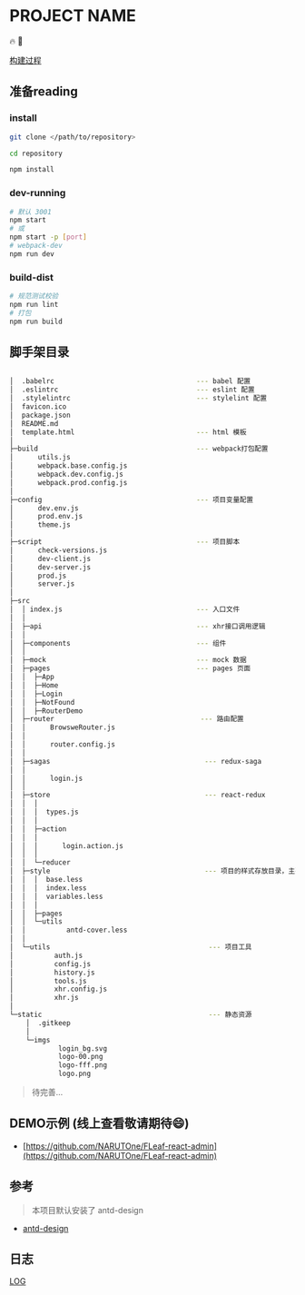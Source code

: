 # PROJECT NAME

:fire: :bug:

[构建过程](https://github.com/NARUTOne/blog-note/issues/26)

## 准备reading

### install

```sh
git clone </path/to/repository>

cd repository

npm install
```

### dev-running

```sh
# 默认 3001
npm start
# 或
npm start -p [port]
# webpack-dev
npm run dev

```

### build-dist

```sh
# 规范测试校验
npm run lint
# 打包
npm run build
```

## 脚手架目录

```sh

│  .babelrc                                   --- babel 配置
│  .eslintrc                                  --- eslint 配置
│  .stylelintrc                               --- stylelint 配置
│  favicon.ico
│  package.json
│  README.md
│  template.html                              --- html 模板
│  
├─build                                       --- webpack打包配置
│      utils.js
│      webpack.base.config.js
│      webpack.dev.config.js
│      webpack.prod.config.js
│
├─config                                      --- 项目变量配置
│      dev.env.js
│      prod.env.js
│      theme.js
│
├─script                                      --- 项目脚本
│      check-versions.js
│      dev-client.js
│      dev-server.js
│      prod.js
│      server.js
│
├─src
│  │ index.js                                 --- 入口文件
│  │  
│  ├─api                                      --- xhr接口调用逻辑
│  │
│  ├─components                               --- 组件
│  │  
│  ├─mock                                     --- mock 数据
│  ├─pages                                    --- pages 页面
│  │  ├─App
│  │  ├─Home
│  │  ├─Login
│  │  ├─NotFound
│  │  ├─RouterDemo
│  ├─router                                    --- 路由配置
│  │      BrowsweRouter.js
│  │
│  │      router.config.js
│  │
│  ├─sagas                                      --- redux-saga
│  │
│  │      login.js
│  │
│  ├─store                                      --- react-redux
│  │  │
│  │  │  types.js
│  │  │  
│  │  ├─action
│  │  │
│  │  │      login.action.js
│  │  │
│  │  └─reducer
│  ├─style                                      --- 项目的样式存放目录，主要采用less编写
│  │  │  base.less
│  │  │  index.less
│  │  │  variables.less
│  │  │  
│  │  ├─pages
│  │  └─utils
│  │          antd-cover.less
│  │
│  └─utils                                       --- 项目工具
│          auth.js
│          config.js
│          history.js
│          tools.js
│          xhr.config.js
│          xhr.js
│
└─static                                         --- 静态资源
    │  .gitkeep
    │  
    └─imgs
            login_bg.svg
            logo-00.png
            logo-fff.png
            logo.png

```

> 待完善...

## DEMO示例 (线上查看敬请期待:smile:)

- [https://github.com/NARUTOne/FLeaf-react-admin](https://github.com/NARUTOne/FLeaf-react-admin)

## 参考

> 本项目默认安装了 antd-design

- [antd-design](https://ant.design/docs/react/introduce-cn)

## 日志

[LOG](./CHANGE.md)